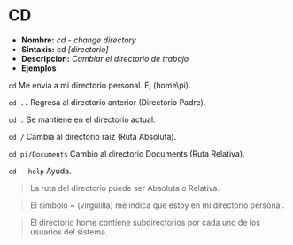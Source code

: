 # CD
* **Nombre:** _cd - change directory_
* **Sintaxis:** cd _[directorio]_
* **Descripcion:** _Cambiar el directorio de trabajo_
* **Ejemplos**

```cd``` Me envia a mi directorio personal. Ej (home\pi).

```cd ..``` Regresa al directorio anterior (Directorio Padre).

```cd .``` Se mantiene en el directorio actual.

```cd /``` Cambia al directorio raiz (Ruta Absoluta).

```cd pi/Documents``` Cambio al directorio Documents (Ruta Relativa).

```cd --help``` Ayuda.

> La ruta del directorio puede ser Absoluta o Relativa.

> El simbolo ~ (virgulilla) me indica que estoy en mi directorio personal.

> El directorio home contiene subdirectorios por cada uno de los usuarios del sistema.
